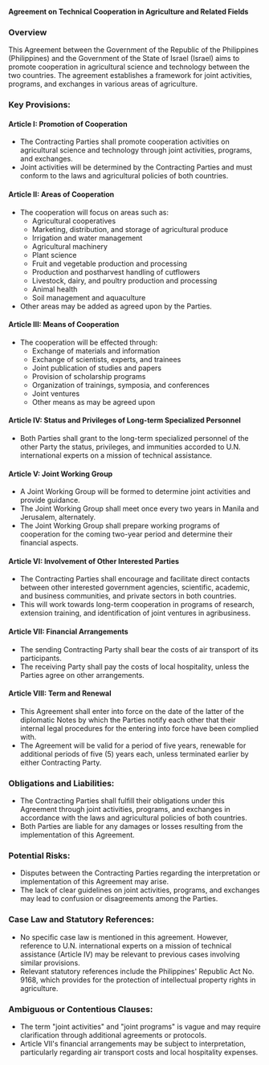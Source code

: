 **Agreement on Technical Cooperation in Agriculture and Related Fields**

### Overview

This Agreement between the Government of the Republic of the Philippines (Philippines) and the Government of the State of Israel (Israel) aims to promote cooperation in agricultural science and technology between the two countries. The agreement establishes a framework for joint activities, programs, and exchanges in various areas of agriculture.

### Key Provisions:

#### Article I: Promotion of Cooperation

* The Contracting Parties shall promote cooperation activities on agricultural science and technology through joint activities, programs, and exchanges.
* Joint activities will be determined by the Contracting Parties and must conform to the laws and agricultural policies of both countries.

#### Article II: Areas of Cooperation

* The cooperation will focus on areas such as:
	+ Agricultural cooperatives
	+ Marketing, distribution, and storage of agricultural produce
	+ Irrigation and water management
	+ Agricultural machinery
	+ Plant science
	+ Fruit and vegetable production and processing
	+ Production and postharvest handling of cutflowers
	+ Livestock, dairy, and poultry production and processing
	+ Animal health
	+ Soil management and aquaculture
* Other areas may be added as agreed upon by the Parties.

#### Article III: Means of Cooperation

* The cooperation will be effected through:
	+ Exchange of materials and information
	+ Exchange of scientists, experts, and trainees
	+ Joint publication of studies and papers
	+ Provision of scholarship programs
	+ Organization of trainings, symposia, and conferences
	+ Joint ventures
	+ Other means as may be agreed upon

#### Article IV: Status and Privileges of Long-term Specialized Personnel

* Both Parties shall grant to the long-term specialized personnel of the other Party the status, privileges, and immunities accorded to U.N. international experts on a mission of technical assistance.

#### Article V: Joint Working Group

* A Joint Working Group will be formed to determine joint activities and provide guidance.
* The Joint Working Group shall meet once every two years in Manila and Jerusalem, alternately.
* The Joint Working Group shall prepare working programs of cooperation for the coming two-year period and determine their financial aspects.

#### Article VI: Involvement of Other Interested Parties

* The Contracting Parties shall encourage and facilitate direct contacts between other interested government agencies, scientific, academic, and business communities, and private sectors in both countries.
* This will work towards long-term cooperation in programs of research, extension training, and identification of joint ventures in agribusiness.

#### Article VII: Financial Arrangements

* The sending Contracting Party shall bear the costs of air transport of its participants.
* The receiving Party shall pay the costs of local hospitality, unless the Parties agree on other arrangements.

#### Article VIII: Term and Renewal

* This Agreement shall enter into force on the date of the latter of the diplomatic Notes by which the Parties notify each other that their internal legal procedures for the entering into force have been complied with.
* The Agreement will be valid for a period of five years, renewable for additional periods of five (5) years each, unless terminated earlier by either Contracting Party.

### Obligations and Liabilities:

* The Contracting Parties shall fulfill their obligations under this Agreement through joint activities, programs, and exchanges in accordance with the laws and agricultural policies of both countries.
* Both Parties are liable for any damages or losses resulting from the implementation of this Agreement.

### Potential Risks:

* Disputes between the Contracting Parties regarding the interpretation or implementation of this Agreement may arise.
* The lack of clear guidelines on joint activities, programs, and exchanges may lead to confusion or disagreements among the Parties.

### Case Law and Statutory References:

* No specific case law is mentioned in this agreement. However, reference to U.N. international experts on a mission of technical assistance (Article IV) may be relevant to previous cases involving similar provisions.
* Relevant statutory references include the Philippines' Republic Act No. 9168, which provides for the protection of intellectual property rights in agriculture.

### Ambiguous or Contentious Clauses:

* The term "joint activities" and "joint programs" is vague and may require clarification through additional agreements or protocols.
* Article VII's financial arrangements may be subject to interpretation, particularly regarding air transport costs and local hospitality expenses.